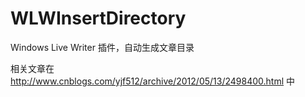 WLWInsertDirectory
==================

Windows Live Writer 插件，自动生成文章目录

相关文章在
http://www.cnblogs.com/yjf512/archive/2012/05/13/2498400.html
中